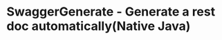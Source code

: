 
# SwaggerGenerate - Generate a rest doc automatically(Native Java)

<!--- [What is it](#what-is-it)

## What is it-->
